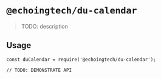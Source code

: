 # `@echoingtech/du-calendar`

> TODO: description

## Usage

```
const duCalendar = require('@echoingtech/du-calendar');

// TODO: DEMONSTRATE API
```
